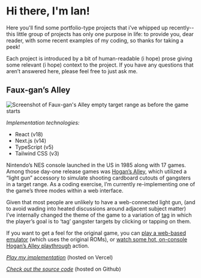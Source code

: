 # Hi there, I'm Ian!

Here you'll find some portfolio-type projects that i’ve whipped up recently--this little group of projects has only one purpose in life: to provide you, dear reader, with some recent examples of my coding, so thanks for taking a peek!

Each project is introduced by a bit of human-readable (i hope) prose giving some relevant (i hope) context to the project. If you have any questions that aren’t answered here, please feel free to just ask me.

## Faux-gan’s Alley

![Screenshot of Faux-gan's Alley empty target range as before the game starts](https://github.com/sporadicus/portfolio/assets/128330523/fbe71982-231b-4c12-b5da-68587826c591)

_Implementation technologies:_
* React  (v18)
* Next.js  (v14)
* TypeScript  (v5)
* Tailwind CSS  (v3)

Nintendo’s NES console launched in the US in 1985 along with 17 games. Among those day-one release games was [Hogan’s Alley](https://en.wikipedia.org/wiki/Hogan%27s_Alley_(video_game)), which utilized a “light gun” accessory to simulate shooting cardboard cutouts of gangsters in a target range. As a coding exercise, I’m currently re-implementing one of the game’s three modes within a web interface.

Given that most people are unlikely to have a web-connected light gun, (and to avoid wading into heated discussions around adjacent subject matter) I’ve internally changed the theme of the game to a variation of [tag](https://en.wikipedia.org/wiki/Tag_(game)) in which the player’s goal is to ‘tag’ gangster targets by clicking or tapping on them.

If you want to get a feel for the original game, you can [play a web-based emulator](https://www.retrogames.cc/nes-games/hogan-s-alley-world.html) (which uses the original ROMs), or [watch some hot, on-console Hogan’s Alley playthrough](https://www.youtube.com/watch?v=nVRp0v_Tb9c) action.

_[Play my implementation](https://sporadicus-portfolio.vercel.app/projects/hogans-alley)_ (hosted on Vercel)

_[Check out the source code](app/projects/hogans-alley)_ (hosted on Github)
